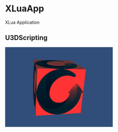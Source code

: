 # XLuaApp
XLua Application


## U3DScripting

![U3DExample](https://github.com/gadget114514/XLuaApp/blob/main/Doc/XLuaApp-U3DScripting.png?raw=true)



